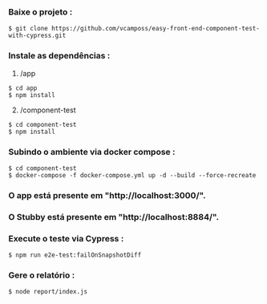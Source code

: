 ### Baixe o projeto :
```
$ git clone https://github.com/vcamposs/easy-front-end-component-test-with-cypress.git
```
### Instale as dependências :
1. /app
```
$ cd app
$ npm install
```
2. /component-test
```
$ cd component-test
$ npm install
```
### Subindo o ambiente via docker compose :
```
$ cd component-test
$ docker-compose -f docker-compose.yml up -d --build --force-recreate
```
### O app está presente em "http://localhost:3000/".
### O Stubby está presente em "http://localhost:8884/".
### Execute o teste via Cypress :
```
$ npm run e2e-test:failOnSnapshotDiff
```
### Gere o relatório :
```
$ node report/index.js
```

